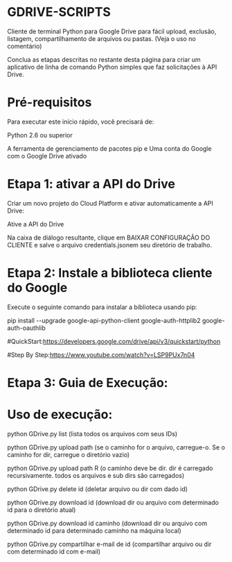 # GDRIVE-SCRIPTS
Cliente de terminal Python para Google Drive para fácil upload, exclusão, listagem, compartilhamento de arquivos ou pastas. (Veja o uso no comentário)

Conclua as etapas descritas no restante desta página para criar um aplicativo de linha de comando Python simples que faz solicitações à API Drive.

# Pré-requisitos
Para executar este início rápido, você precisará de:

Python 2.6 ou superior

A ferramenta de gerenciamento de pacotes pip e Uma conta do Google com o Google Drive ativado

# Etapa 1: ativar a API do Drive
Criar um novo projeto do Cloud Platform e ativar automaticamente a API Drive:

Ative a API do Drive

Na caixa de diálogo resultante, clique em BAIXAR CONFIGURAÇÃO DO CLIENTE e salve o arquivo credentials.jsonem seu diretório de trabalho.

# Etapa 2: Instale a biblioteca cliente do Google
Execute o seguinte comando para instalar a biblioteca usando pip:

pip install --upgrade google-api-python-client google-auth-httplib2 google-auth-oauthlib

#QuickStart:https://developers.google.com/drive/api/v3/quickstart/python

#Step By Step:https://www.youtube.com/watch?v=LSP9PUx7n04
# Etapa 3: Guia de Execução:

# Uso de execução:
python GDrive.py list (lista todos os arquivos com seus IDs)

python GDrive.py upload path (se o caminho for o arquivo, carregue-o. Se o caminho for dir, carregue o diretório vazio)

python GDrive.py upload path R (o caminho deve be dir. dir é carregado recursivamente. todos os arquivos e sub dirs são carregados)

python GDrive.py delete id (deletar arquivo ou dir com dado id)

python GDrive.py download id (download dir ou arquivo com determinado id para o diretório atual)

python GDrive.py download id caminho (download dir ou arquivo com determinado id para determinado caminho na máquina local)

python GDrive.py compartilhar e-mail de id (compartilhar arquivo ou dir com determinado id com e-mail)
